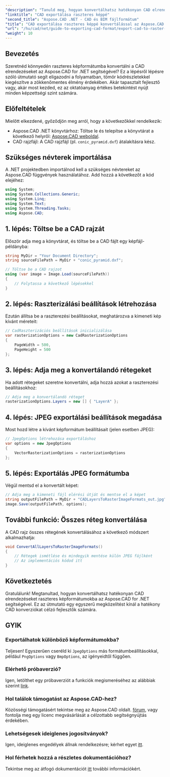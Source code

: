 ```yaml
---
"description": "Tanuld meg, hogyan konvertálhatsz hatékonyan CAD elrendezéseket különféle raszteres képformátumokba az Aspose.CAD for .NET segítségével. Ez az átfogó útmutató világos kóddal végigvezet a folyamaton."
"linktitle": "CAD exportálása raszteres képpé"
"second_title": "Aspose.CAD .NET - CAD és BIM fájlformátum"
"title": "CAD exportálása raszteres képpé konvertálással az Aspose.CAD for .NET segítségével"
"url": "/hu/cad/net/guide-to-exporting-cad-format/export-cad-to-raster-image-conversion/"
"weight": 10
---
```


## Bevezetés

Szeretnéd könnyedén raszteres képformátumba konvertálni a CAD elrendezéseket az Aspose.CAD for .NET segítségével? Ez a lépésről lépésre szóló útmutató segít eligazodni a folyamatban, tömör kódrészletekkel kiegészítve a zökkenőmentes élmény érdekében. Akár tapasztalt fejlesztő vagy, akár most kezded, ez az oktatóanyag értékes betekintést nyújt minden képzettségi szint számára.

## Előfeltételek

Mielőtt elkezdené, győződjön meg arról, hogy a következőkkel rendelkezik:

- Aspose.CAD .NET könyvtárhoz: Töltse le és telepítse a könyvtárat a következő helyről: [Aspose.CAD weboldal](https://releases.aspose.com/cad/net/).
- CAD rajzfájl: A CAD rajzfájl (pl. `conic_pyramid.dxf`) átalakításra kész.

## Szükséges névterek importálása

A .NET projektedben importálnod kell a szükséges névtereket az Aspose.CAD függvények használatához. Add hozzá a következőt a kód elejéhez:

```csharp
using System;
using System.Collections.Generic;
using System.Linq;
using System.Text;
using System.Threading.Tasks;
using Aspose.CAD;
```

## 1. lépés: Töltse be a CAD rajzát

Először adja meg a könyvtárat, és töltse be a CAD fájlt egy képfájl-példányba:

```csharp
string MyDir = "Your Document Directory";
string sourceFilePath = MyDir + "conic_pyramid.dxf";

// Töltse be a CAD rajzot
using (var image = Image.Load(sourceFilePath))
{
    // Folytassa a következő lépésekkel
}
```

## 2. lépés: Raszterizálási beállítások létrehozása

Ezután állítsa be a raszterezési beállításokat, meghatározva a kimeneti kép kívánt méreteit:

```csharp
// CadRaszterizációs beállítások inicializálása
var rasterizationOptions = new CadRasterizationOptions
{
    PageWidth = 500,
    PageHeight = 500
};
```

## 3. lépés: Adja meg a konvertálandó rétegeket

Ha adott rétegeket szeretne konvertálni, adja hozzá azokat a raszterezési beállításokhoz:

```csharp
// Adja meg a konvertálandó réteget
rasterizationOptions.Layers = new [] { "LayerA" };
```

## 4. lépés: JPEG exportálási beállítások megadása

Most hozd létre a kívánt képformátum beállításait (jelen esetben JPEG):

```csharp
// JpegOptions létrehozása exportáláshoz
var options = new JpegOptions
{
    VectorRasterizationOptions = rasterizationOptions
};
```

## 5. lépés: Exportálás JPEG formátumba

Végül mentsd el a konvertált képet:

```csharp
// Adja meg a kimeneti fájl elérési útját és mentse el a képet
string outputFilePath = MyDir + "CADLayersToRasterImageFormats_out.jpg";
image.Save(outputFilePath, options);
```

## További funkció: Összes réteg konvertálása

A CAD rajz összes rétegének konvertálásához a következő módszert alkalmazhatja:

```csharp
void ConvertAllLayersToRasterImageFormats()
{
    // Rétegek ismétlése és mindegyik mentése külön JPEG fájlként
    // Az implementációs kódod itt
}
```

## Következtetés

Gratulálunk! Megtanultad, hogyan konvertálhatsz hatékonyan CAD elrendezéseket raszteres képformátumokba az Aspose.CAD for .NET segítségével. Ez az útmutató egy egyszerű megközelítést kínál a hatékony CAD konverziókat célzó fejlesztők számára.

## GYIK

### Exportálhatok különböző képformátumokba?

Teljesen! Egyszerűen cseréld ki `JpegOptions` más formátumbeállításokkal, például `PngOptions` vagy `BmpOptions`, az igényeidtől függően.

### Elérhető próbaverzió?

Igen, letölthet egy próbaverziót a funkciók megismeréséhez az alábbiak szerint [link](https://releases.aspose.com/cad/net/).

### Hol találok támogatást az Aspose.CAD-hez?

Közösségi támogatásért tekintse meg az Aspose.CAD oldalt. [fórum](https://forum.aspose.com/c/cad/19), vagy fontolja meg egy licenc megvásárlását a célzottabb segítségnyújtás érdekében.

### Lehetségesek ideiglenes jogosítványok?

Igen, ideiglenes engedélyek állnak rendelkezésre; kérhet egyet [itt](https://purchase.conholdate.com/temporary-license/).

### Hol férhetek hozzá a részletes dokumentációhoz?

Tekintse meg az átfogó dokumentációt [itt](https://reference.aspose.com/cad/net/) további információkért.
